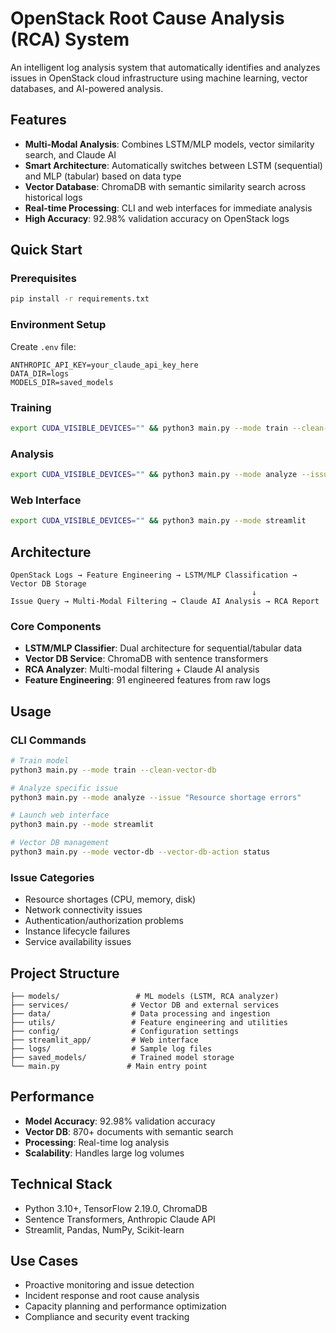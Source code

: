 # OpenStack Root Cause Analysis (RCA) System

An intelligent log analysis system that automatically identifies and analyzes issues in OpenStack cloud infrastructure using machine learning, vector databases, and AI-powered analysis.

## Features

- **Multi-Modal Analysis**: Combines LSTM/MLP models, vector similarity search, and Claude AI
- **Smart Architecture**: Automatically switches between LSTM (sequential) and MLP (tabular) based on data type
- **Vector Database**: ChromaDB with semantic similarity search across historical logs
- **Real-time Processing**: CLI and web interfaces for immediate analysis
- **High Accuracy**: 92.98% validation accuracy on OpenStack logs

## Quick Start

### Prerequisites
```bash
pip install -r requirements.txt
```

### Environment Setup
Create `.env` file:
```env
ANTHROPIC_API_KEY=your_claude_api_key_here
DATA_DIR=logs
MODELS_DIR=saved_models
```

### Training
```bash
export CUDA_VISIBLE_DEVICES="" && python3 main.py --mode train --clean-vector-db
```

### Analysis
```bash
export CUDA_VISIBLE_DEVICES="" && python3 main.py --mode analyze --issue "Instance launch failures"
```

### Web Interface
```bash
export CUDA_VISIBLE_DEVICES="" && python3 main.py --mode streamlit
```

## Architecture

```
OpenStack Logs → Feature Engineering → LSTM/MLP Classification → Vector DB Storage
                                                      ↓
Issue Query → Multi-Modal Filtering → Claude AI Analysis → RCA Report
```

### Core Components

- **LSTM/MLP Classifier**: Dual architecture for sequential/tabular data
- **Vector DB Service**: ChromaDB with sentence transformers
- **RCA Analyzer**: Multi-modal filtering + Claude AI analysis
- **Feature Engineering**: 91 engineered features from raw logs

## Usage

### CLI Commands

```bash
# Train model
python3 main.py --mode train --clean-vector-db

# Analyze specific issue
python3 main.py --mode analyze --issue "Resource shortage errors"

# Launch web interface
python3 main.py --mode streamlit

# Vector DB management
python3 main.py --mode vector-db --vector-db-action status
```

### Issue Categories

- Resource shortages (CPU, memory, disk)
- Network connectivity issues
- Authentication/authorization problems
- Instance lifecycle failures
- Service availability issues

## Project Structure

```
├── models/                 # ML models (LSTM, RCA analyzer)
├── services/              # Vector DB and external services
├── data/                  # Data processing and ingestion
├── utils/                 # Feature engineering and utilities
├── config/                # Configuration settings
├── streamlit_app/         # Web interface
├── logs/                  # Sample log files
├── saved_models/          # Trained model storage
└── main.py               # Main entry point
```

## Performance

- **Model Accuracy**: 92.98% validation accuracy
- **Vector DB**: 870+ documents with semantic search
- **Processing**: Real-time log analysis
- **Scalability**: Handles large log volumes

## Technical Stack

- Python 3.10+, TensorFlow 2.19.0, ChromaDB
- Sentence Transformers, Anthropic Claude API
- Streamlit, Pandas, NumPy, Scikit-learn

## Use Cases

- Proactive monitoring and issue detection
- Incident response and root cause analysis
- Capacity planning and performance optimization
- Compliance and security event tracking 